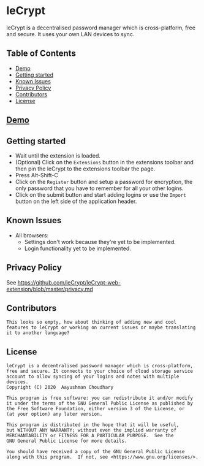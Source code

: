 # leCrypt
leCrypt is a decentralised password manager which is cross-platform, free and secure. It uses your own LAN devices to sync.

## Table of Contents
- [Demo](#demo)
- [Getting started](#getting-started)
- [Known Issues](#known-issues)
- [Privacy Policy](#privacy-policy)
- [Contributors](#contributors)
- [License](#license)

## [Demo](https://streamable.com/e/xyxu58)

## Getting started
- Wait until the extension is loaded.
- (Optional) Click on the `Extensions` button in the extensions toolbar and then pin the leCrypt to the extensions toolbar the page.
- Press Alt-Shift-C
- Click on the `Register` button and setup a password for encryption, the only password that you have to remember for all your other logins.
- Click on the submit button and start adding logins or use the `Import` button on the left side of the application header.

## Known Issues
 - All browsers:
    - Settings don't work because they're yet to be implemented.
    - Login functionality yet to be implemented.

## Privacy Policy
See https://github.com/leCrypt/leCrypt-web-extension/blob/master/privacy.md

## Contributors
```
This looks so empty, how about thinking of adding new and cool features to leCrypt or working on current issues or maybe translating it to another language?
```

## License
```
leCrypt is a decentralised password manager which is cross-platform, free and secure. It connects to your choice of cloud storage service account to allow syncing of your logins and notes with multiple devices.
Copyright (C) 2020  Aayushman Choudhary

This program is free software: you can redistribute it and/or modify
it under the terms of the GNU General Public License as published by
the Free Software Foundation, either version 3 of the License, or
(at your option) any later version.

This program is distributed in the hope that it will be useful,
but WITHOUT ANY WARRANTY; without even the implied warranty of
MERCHANTABILITY or FITNESS FOR A PARTICULAR PURPOSE.  See the
GNU General Public License for more details.

You should have received a copy of the GNU General Public License
along with this program.  If not, see <https://www.gnu.org/licenses/>.
```
